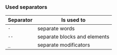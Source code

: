 ### Used separators

| Separator     | Is used to                    |
| ------------- | ----------------------------- |
| `-`           | separate words                |
| `--`          | separate blocks and elements  |
| `_`          | separate modificators         |
